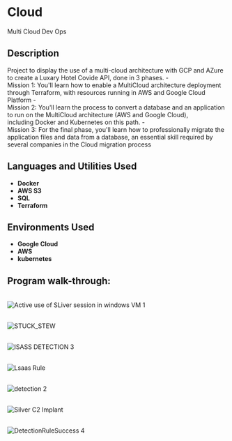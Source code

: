 # Cloud
Multi Cloud Dev Ops


<h2>Description</h2>
Project to display the use of a multi-cloud architecture with GCP and AZure to create a Luxary Hotel Covide API, done in 3 phases.
- <br />Mission 1: You'll learn how to enable a MultiCloud architecture deployment through Terraform, with resources running in AWS and Google ﻿Cloud Platform
- <br />Mission 2: You'll learn the process to convert a database and an application to run on the MultiCloud architecture (AWS ﻿and ﻿Google Cloud), including Docker and Kubernetes on this path.
- <br />Mission 3: For the final phase, you'll learn how to professionally migrate the application files and data from a database, an essential skill required by several companies in the Cloud migration process
<br />

<h2>Languages and Utilities Used</h2>

- <b>Docker </b>
- <b>AWS S3 </b>
- <b>SQL </b>
- <b>Terraform </b>
  
<h2>Environments Used </h2>

- <b>Google Cloud </b>  
- <b>AWS </b> 
- <b>kubernetes</b> 

<h2>Program walk-through:</h2>

<p align="center">

<br />![Active use of SLiver session in windows VM 1](https://github.com/Radel024/SIEM/assets/137848295/959898e0-6aeb-4de2-b945-9ab43ca9fdcb)
<br />

<br />![STUCK_STEW](https://github.com/Radel024/SIEM/assets/137848295/730aa001-1a6c-4766-a266-32db6546f733)
<br />

<br />![ISASS DETECTION 3](https://github.com/Radel024/SIEM/assets/137848295/a3c8bd7e-c677-4b17-a1c0-6323ec9e3e65)
<br />

<br />![Lsaas Rule](https://github.com/Radel024/SIEM/assets/137848295/39def682-5ed0-4e95-831f-32458204289b)
<br />

<br />![detection 2](https://github.com/Radel024/SIEM/assets/137848295/a2ff7843-2bc9-4ec6-a084-c55350814a4d)
<br />

<br />![Silver C2 Implant](https://github.com/Radel024/SIEM/assets/137848295/90dab769-de5c-46eb-b93a-b20c66f0ccae)
<br />

<br />![DetectionRuleSuccess 4](https://github.com/Radel024/SIEM/assets/137848295/265223de-f83e-4adc-b71c-a0d47b20e3f9)
<br />

<!--
 ```diff
- text in red
+ text in green
! text in orange
# text in gray
@@ text in purple (and bold)@@
```
--!>
